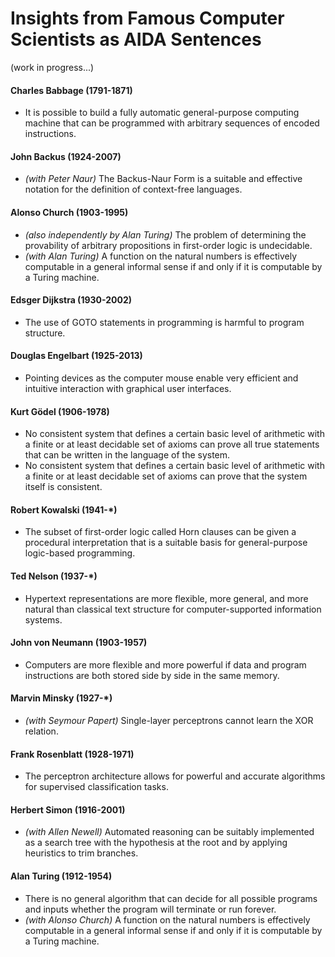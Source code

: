 Insights from Famous Computer Scientists as AIDA Sentences
==========================================================

(work in progress...)

#### Charles Babbage (1791-1871)

- It is possible to build a fully automatic general-purpose computing machine that can be programmed with arbitrary sequences of encoded instructions.

#### John Backus (1924-2007)

- _(with Peter Naur)_ The Backus-Naur Form is a suitable and effective notation for the definition of context-free languages.

#### Alonso Church (1903-1995)

- _(also independently by Alan Turing)_ The problem of determining the provability of arbitrary propositions in first-order logic is undecidable.
- _(with Alan Turing)_ A function on the natural numbers is effectively computable in a general informal sense if and only if it is computable by a Turing machine.

#### Edsger Dijkstra (1930-2002)

- The use of GOTO statements in programming is harmful to program structure.

#### Douglas Engelbart (1925-2013)

- Pointing devices as the computer mouse enable very efficient and intuitive interaction with graphical user interfaces.

#### Kurt Gödel (1906-1978)

- No consistent system that defines a certain basic level of arithmetic with a finite or at least decidable set of axioms can prove all true statements that can be written in the language of the system.
- No consistent system that defines a certain basic level of arithmetic with a finite or at least decidable set of axioms can prove that the system itself is consistent.

#### Robert Kowalski (1941-*)

- The subset of first-order logic called Horn clauses can be given a procedural interpretation that is a suitable basis for general-purpose logic-based programming.

#### Ted Nelson (1937-*)

- Hypertext representations are more flexible, more general, and more natural than classical text structure for computer-supported information systems.

#### John von Neumann (1903-1957)

- Computers are more flexible and more powerful if data and program instructions are both stored side by side in the same memory.

#### Marvin Minsky (1927-*)

- _(with Seymour Papert)_ Single-layer perceptrons cannot learn the XOR relation.

#### Frank Rosenblatt (1928-1971)

- The perceptron architecture allows for powerful and accurate algorithms for supervised classification tasks.

#### Herbert Simon (1916-2001)

- _(with Allen Newell)_ Automated reasoning can be suitably implemented as a search tree with the hypothesis at the root and by applying heuristics to trim branches.

#### Alan Turing (1912-1954)

- There is no general algorithm that can decide for all possible programs and inputs whether the program will terminate or run forever.
- _(with Alonso Church)_ A function on the natural numbers is effectively computable in a general informal sense if and only if it is computable by a Turing machine.

